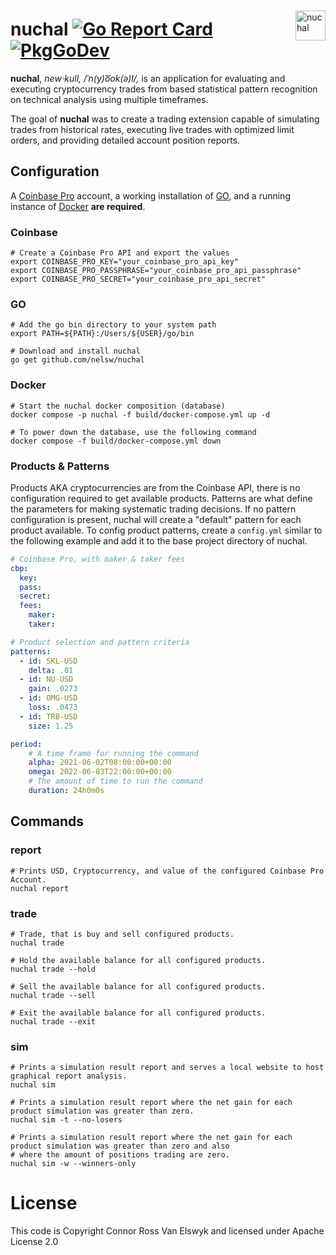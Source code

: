 <span>
    <img src="https://pyrch.com/img/logo.b03538c1.png" alt="nuchal" style="width:48px;float: right;margin-top: 26px"/>
</span>

# nuchal [![Go Report Card][5]][4] [![PkgGoDev][7]][6]




**nuchal**, *new⋅kull, /ˈn(y)o͞ok(ə)l/,* is an application for evaluating and executing cryptocurrency trades 
from based statistical pattern recognition on technical analysis using multiple timeframes. 

The goal of **nuchal** was to create a trading extension capable of simulating trades from historical rates, executing 
live trades with optimized limit orders, and providing detailed account position reports.

## Configuration
A [Coinbase Pro][1] account, a working installation of [GO][2], and a running instance of [Docker][3] **are required**.
### Coinbase
```shell
# Create a Coinbase Pro API and export the values
export COINBASE_PRO_KEY="your_coinbase_pro_api_key"
export COINBASE_PRO_PASSPHRASE="your_coinbase_pro_api_passphrase"
export COINBASE_PRO_SECRET="your_coinbase_pro_api_secret"
```

### GO
```shell
# Add the go bin directory to your system path
export PATH=${PATH}:/Users/${USER}/go/bin

# Download and install nuchal 
go get github.com/nelsw/nuchal
```

### Docker
```shell
# Start the nuchal docker composition (database)
docker compose -p nuchal -f build/docker-compose.yml up -d

# To power down the database, use the following command
docker compose -f build/docker-compose.yml down
```

### Products & Patterns
Products AKA cryptocurrencies are from the Coinbase API, there is no configuration required to get available products. 
Patterns are what define the parameters for making systematic trading decisions. If no pattern configuration is present, 
nuchal will create a "default" pattern for each product available. To config product patterns, create a `config.yml` 
similar to the following example and add it to the base project directory of nuchal.

```yaml
# Coinbase Pro, with maker & taker fees
cbp:
  key:
  pass:
  secret:
  fees:
    maker:
    taker:

# Product selection and pattern criteria
patterns:
  - id: SKL-USD
    delta: .01
  - id: NU-USD
    gain: .0273
  - id: OMG-USD
    loss: .0473
  - id: TRB-USD
    size: 1.25

period:
    # A time frame for running the command 
    alpha: 2021-06-02T08:00:00+00:00
    omega: 2022-06-03T22:00:00+00:00
    # The amount of time to run the command
    duration: 24h0m0s
```

## Commands

### report
```shell
# Prints USD, Cryptocurrency, and value of the configured Coinbase Pro Account.
nuchal report
```

### trade
```shell
# Trade, that is buy and sell configured products.
nuchal trade

# Hold the available balance for all configured products.	
nuchal trade --hold

# Sell the available balance for all configured products.
nuchal trade --sell

# Exit the available balance for all configured products.
nuchal trade --exit

```

### sim
```shell
# Prints a simulation result report and serves a local website to host graphical report analysis.
nuchal sim

# Prints a simulation result report where the net gain for each product simulation was greater than zero.
nuchal sim -t --no-losers

# Prints a simulation result report where the net gain for each product simulation was greater than zero and also 
# where the amount of positions trading are zero.	
nuchal sim -w --winners-only
```

# License
This code is Copyright Connor Ross Van Elswyk and licensed under Apache License 2.0

[1]: https://pro.coinbase.com
[2]: https://golang.org/
[3]: https://www.docker.com/
[4]: https://goreportcard.com/report/github.com/nelsw/nuchal
[5]: https://goreportcard.com/badge/github.com/nelsw/nuchal
[6]: https://pkg.go.dev/mod/github.com/nelsw/nuchal
[7]: https://pkg.go.dev/badge/mod/github.com/nelsw/nuchal
[8]: https://pyrch.com/img/logo-flipped.970d26e5.png